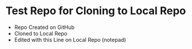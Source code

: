 # Test Repo for Cloning to Local Repo
* Repo Created on GitHub 
* Cloned to Local Repo
* Edited with this Line on Local Repo (notepad)